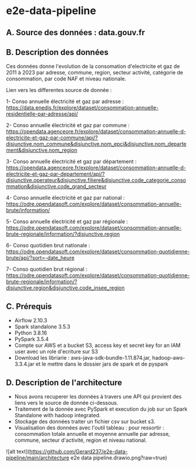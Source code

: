 # e2e-data-pipeline

## A. Source des données : data.gouv.fr

## B. Description des données

Ces données donne l'evolution de la consomation d'electricite et gaz de 2011 à 2023 par adresse, commune, region, secteur activité, catégorie de consommation, par code NAF et niveau nationale.

Lien vers les differentes source de donnée : 

1- Conso annuelle électricité et gaz par adresse : https://data.enedis.fr/explore/dataset/consommation-annuelle-residentielle-par-adresse/api/

2- Conso annuelle électricité et gaz par commune : https://opendata.agenceore.fr/explore/dataset/consommation-annuelle-d-electricite-et-gaz-par-commune/api/?disjunctive.nom_commune&disjunctive.nom_epci&disjunctive.nom_departement&disjunctive.nom_region

3- Conso annuelle électricité et gaz par département : https://opendata.agenceore.fr/explore/dataset/consommation-annuelle-d-electricite-et-gaz-par-departement/api/?disjunctive.operateur&disjunctive.filiere&disjunctive.code_categorie_consommation&disjunctive.code_grand_secteur

4- Conso annuelle électricité et gaz par national : https://odre.opendatasoft.com/explore/dataset/consommation-annuelle-brute/information/

5- Conso annuelle électricité et gaz par régionale : https://odre.opendatasoft.com/explore/dataset/consommation-annuelle-brute-regionale/information/?disjunctive.region

6- Conso quotidien brut nationale : https://odre.opendatasoft.com/explore/dataset/consommation-quotidienne-brute/api/?sort=-date_heure

7- Conso quotidien brut régional : https://odre.opendatasoft.com/explore/dataset/consommation-quotidienne-brute-regionale/information/?disjunctive.region&disjunctive.code_insee_region

## C. Prérequis

- Airflow 2.10.3
- Spark standalone 3.5.3
- Python 3.8.16
- PySpark 3.5.4
- Compte sur AWS et a bucket S3, access key et secret key for an IAM user avec un role d'ecriture sur S3
- Download les libriarie : aws-java-sdk-bundle-1.11.874.jar, hadoop-aws-3.3.4.jar et le mettre dans le dossier jars de spark et de pyspark

## D. Description de l'architecture

- Nous avons recuperer les données à travers une API qui provient des liens vers le source de donnée ci-dessous.
- Traitement de la donnée avec PySpark et execution du job sur un Spark Standalone with hadoop integrated.
- Stockage des données traiter un fichier csv sur bucket s3.
- Visualisation des données avec l'outil tableau : pour ressortir : consommation totale annuelle et moyenne annuelle par adresse, commune, secteur d'activité, region et niveau national.

![alt text](https://github.com/Gerard237/e2e-data-pipeline/main/architecture e2e data pipeline.drawio.png?raw=true)

